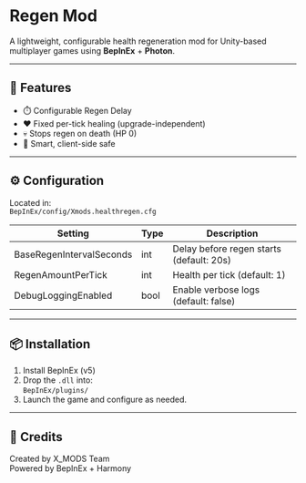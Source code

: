 # Regen Mod

A lightweight, configurable health regeneration mod for Unity-based multiplayer games using **BepInEx** + **Photon**.

---

## 🚀 Features

- ⏱️ Configurable Regen Delay
- ❤️ Fixed per-tick healing (upgrade-independent)
- 💀 Stops regen on death (HP 0)
- 🧠 Smart, client-side safe

---

## ⚙️ Configuration

Located in:  
`BepInEx/config/Xmods.healthregen.cfg`

| Setting                 | Type   | Description                         |
|------------------------|--------|-------------------------------------|
| BaseRegenIntervalSeconds | int  | Delay before regen starts (default: 20s) |
| RegenAmountPerTick     | int    | Health per tick (default: 1)        |
| DebugLoggingEnabled    | bool   | Enable verbose logs (default: false) |

---

## 📦 Installation

1. Install BepInEx (v5)
2. Drop the `.dll` into:  
   `BepInEx/plugins/`
3. Launch the game and configure as needed.

---

## 🧊 Credits

Created by X_MODS Team  
Powered by BepInEx + Harmony
